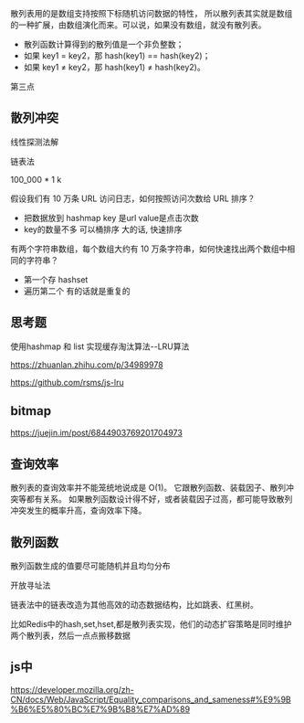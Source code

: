 散列表用的是数组支持按照下标随机访问数据的特性，
所以散列表其实就是数组的一种扩展，由数组演化而来。可以说，如果没有数组，就没有散列表。


- 散列函数计算得到的散列值是一个非负整数；
- 如果 key1 = key2，那 hash(key1) == hash(key2)；
- 如果 key1 ≠ key2，那 hash(key1) ≠ hash(key2)。

第三点

## 散列冲突

线性探测法解

链表法

100_000 * 1 k

假设我们有 10 万条 URL 访问日志，如何按照访问次数给 URL 排序？

- 把数据放到 hashmap  key 是url value是点击次数
- key的数量不多 可以桶排序 大的话, 快速排序


有两个字符串数组，每个数组大约有 10 万条字符串，如何快速找出两个数组中相同的字符串？

- 第一个存 hashset
- 遍历第二个 有的话就是重复的


## 思考题

使用hashmap 和 list 实现缓存淘汰算法--LRU算法

https://zhuanlan.zhihu.com/p/34989978

https://github.com/rsms/js-lru


## bitmap

https://juejin.im/post/6844903769201704973


## 查询效率

散列表的查询效率并不能笼统地说成是 O(1)。
它跟散列函数、装载因子、散列冲突等都有关系。
如果散列函数设计得不好，或者装载因子过高，都可能导致散列冲突发生的概率升高，查询效率下降。



## 散列函数

散列函数生成的值要尽可能随机并且均匀分布

开放寻址法

链表法中的链表改造为其他高效的动态数据结构，比如跳表、红黑树。

比如Redis中的hash,set,hset,都是散列表实现，他们的动态扩容策略是同时维护两个散列表，然后一点点搬移数据


## js中

https://developer.mozilla.org/zh-CN/docs/Web/JavaScript/Equality_comparisons_and_sameness#%E9%9B%B6%E5%80%BC%E7%9B%B8%E7%AD%89

